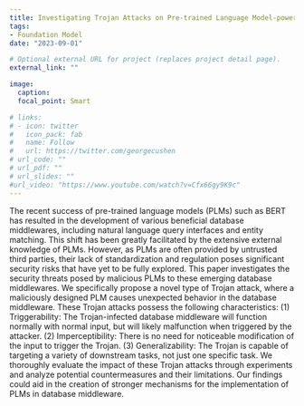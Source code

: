 ```yaml
---
title: Investigating Trojan Attacks on Pre-trained Language Model-powered Database Middleware
tags:
- Foundation Model
date: "2023-09-01"

# Optional external URL for project (replaces project detail page).
external_link: ""

image:
  caption: 
  focal_point: Smart

# links:
# - icon: twitter
#   icon_pack: fab
#   name: Follow
#   url: https://twitter.com/georgecushen
# url_code: ""
# url_pdf: ""
# url_slides: ""
#url_video: "https://www.youtube.com/watch?v=Cfx66gy9K9c"
---
```


The recent success of pre-trained language models (PLMs) such as BERT has resulted in the development of various beneficial database middlewares, including natural language query interfaces and entity matching.  This shift has been greatly facilitated by the extensive external knowledge of PLMs. However, as PLMs are often provided by untrusted third parties, their lack of standardization and regulation poses significant security risks that have yet to be fully explored. This paper investigates the security threats posed by malicious PLMs to these emerging database middlewares. We specifically propose a novel type of Trojan attack, where a maliciously designed PLM causes unexpected behavior in the database middleware. These Trojan attacks possess the following characteristics: (1) Triggerability: The Trojan-infected database middleware will function normally with normal input, but will likely malfunction when triggered by the attacker. (2) Imperceptibility: There is no need for noticeable modification of the input to trigger the Trojan. (3) Generalizability: The Trojan is capable of targeting a variety of downstream tasks, not just one specific task. We thoroughly evaluate the impact of these Trojan attacks through experiments and analyze potential countermeasures and their limitations. Our findings could aid in the creation of stronger mechanisms for the implementation of PLMs in database middleware.